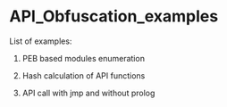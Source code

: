 # API_Obfuscation_examples

List of examples:

1. PEB based modules enumeration

2. Hash calculation of API functions

3. API call with jmp and without prolog
